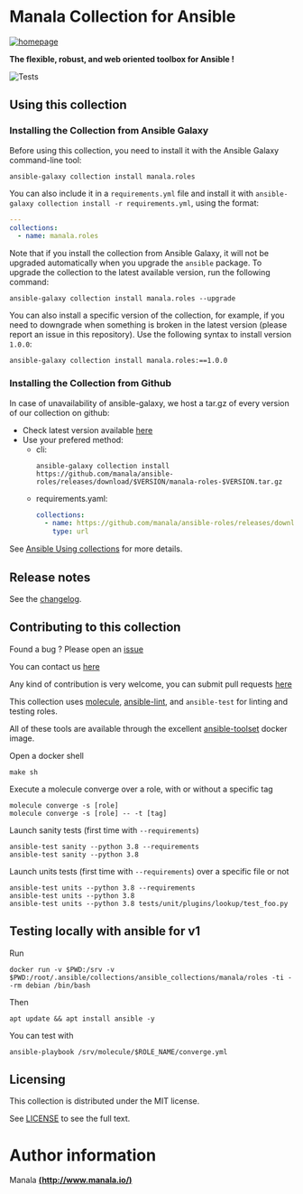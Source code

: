 # Manala Collection for Ansible

[![homepage][image]][url]

[image]: https://www.manala.io/images/manala.svg
[url]: https://www.manala.io/ "manala.io"

**The flexible, robust, and web oriented toolbox for Ansible !**

![Tests](https://img.shields.io/github/checks-status/manala/ansible-roles/master)

## Using this collection

### Installing the Collection from Ansible Galaxy

Before using this collection, you need to install it with the Ansible Galaxy command-line tool:
```shell
ansible-galaxy collection install manala.roles
```

You can also include it in a `requirements.yml` file and install it with `ansible-galaxy collection install -r requirements.yml`, using the format:
```yaml
---
collections:
  - name: manala.roles
```

Note that if you install the collection from Ansible Galaxy, it will not be upgraded automatically when you upgrade the `ansible` package. To upgrade the collection to the latest available version, run the following command:
```shell
ansible-galaxy collection install manala.roles --upgrade
```

You can also install a specific version of the collection, for example, if you need to downgrade when something is broken in the latest version (please report an issue in this repository). Use the following syntax to install version `1.0.0`:

```shell
ansible-galaxy collection install manala.roles:==1.0.0
```

### Installing the Collection from Github

In case of unavailability of ansible-galaxy, we host a tar.gz of every version of our collection on github:
  - Check latest version available [here](https://github.com/manala/ansible-roles/releases)
  - Use your prefered method:
    - cli:
      ```shell
      ansible-galaxy collection install https://github.com/manala/ansible-roles/releases/download/$VERSION/manala-roles-$VERSION.tar.gz
      ```
    - requirements.yaml:
      ```yaml
      collections:
        - name: https://github.com/manala/ansible-roles/releases/download/$VERSION/manala-roles-$VERSION.tar.gz
          type: url
      ```

See [Ansible Using collections](https://docs.ansible.com/ansible/devel/user_guide/collections_using.html) for more details.

## Release notes

See the [changelog](https://github.com/manala/ansible-roles/blob/master/CHANGELOG.md).

## Contributing to this collection

Found a bug ? Please open an [issue](https://github.com/manala/ansible-roles/issues)

You can contact us [here](manala-io.slack.com)

Any kind of contribution is very welcome, you can submit pull requests [here](https://github.com/manala/ansible-roles/pulls)

This collection uses [molecule](https://github.com/ansible-community/molecule), [ansible-lint](https://github.com/ansible-community/ansible-lint), and `ansible-test` for linting and testing roles.

All of these tools are available through the excellent [ansible-toolset](https://github.com/ansible-community/toolset) docker image.

Open a docker shell
```shell
make sh
```

Execute a molecule converge over a role, with or without a specific tag
```shell
molecule converge -s [role]
molecule converge -s [role] -- -t [tag]
```

Launch sanity tests (first time with `--requirements`)
```shell
ansible-test sanity --python 3.8 --requirements
ansible-test sanity --python 3.8
```

Launch units tests (first time with `--requirements`) over a specific file or not
```shell
ansible-test units --python 3.8 --requirements
ansible-test units --python 3.8
ansible-test units --python 3.8 tests/unit/plugins/lookup/test_foo.py
```

## Testing locally with ansible for v1

Run
```shell
docker run -v $PWD:/srv -v $PWD:/root/.ansible/collections/ansible_collections/manala/roles -ti --rm debian /bin/bash
```
Then
```shell
apt update && apt install ansible -y
```

You can test with
```shell
ansible-playbook /srv/molecule/$ROLE_NAME/converge.yml
```

## Licensing

This collection is distributed under the MIT license.

See [LICENSE](https://opensource.org/licenses/MIT) to see the full text.

# Author information

Manala [**(http://www.manala.io/)**](http://www.manala.io)
